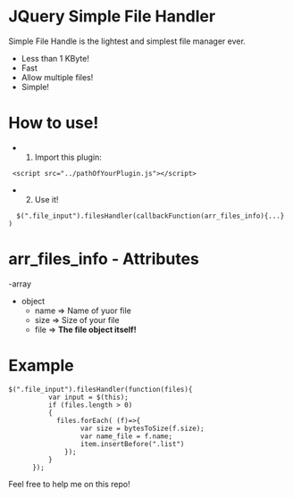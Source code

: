 # JQuery Simple File Handler
Simple File Handle is the lightest and simplest file manager ever.

  - Less than 1 KByte!
  - Fast
  - Allow multiple files!
  - Simple!

# How to use!

  - 1) Import this plugin:
   ```
    <script src="../pathOfYourPlugin.js"></script>
   ```
  - 2) Use it!
```
  $(".file_input").filesHandler(callbackFunction(arr_files_info){...} )
```

# arr_files_info - Attributes

-array
 - object
   -  name => Name of yuor file
   -  size => Size of your file
   -  file => **The file object itself!**


 # Example
  ```
  $(".file_input").filesHandler(function(files){
            var input = $(this);
            if (files.length > 0)
            {
              files.forEach( (f)=>{
                    var size = bytesToSize(f.size);
                    var name_file = f.name;
                    item.insertBefore(".list")
                });
            }
        });
  ```
Feel free to help me on this repo!
